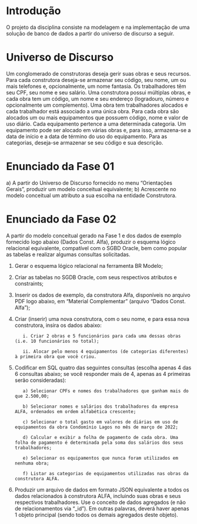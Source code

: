 # Introdução
O projeto da disciplina consiste na modelagem e na implementação de uma solução de banco de dados a partir do universo de discurso a seguir. 

# Universo de Discurso
Um conglomerado de construtoras deseja gerir suas obras e seus recursos. Para cada construtora deseja-se armazenar seu código, seu nome, um ou mais telefones e, opcionalmente, um nome fantasia.  Os trabalhadores têm seu CPF, seu nome e seu salário. Uma construtora possui múltiplas obras, e cada obra tem um código, um nome e seu endereço (logradouro, número e opcionalmente um complemento). Uma obra tem trabalhadores alocados e cada trabalhador está associado a uma única obra. Para cada obra são alocados um ou mais equipamentos que possuem código, nome e valor de uso diário. Cada equipamento pertence a uma determinada categoria. Um equipamento pode ser alocado em várias obras e, para isso, armazena-se a data de início e a data de término do uso do equipamento. Para as categorias, deseja-se armazenar se seu código e sua descrição. 

# Enunciado da Fase 01
a) A partir do Universo de Discurso fornecido no menu “Orientações Gerais”, produzir um modelo conceitual equivalente; 
b) Acrescente no modelo conceitual um atributo a sua escolha na entidade Construtora. 

# Enunciado da Fase 02
A partir do modelo conceitual gerado na Fase 1 e dos dados de exemplo fornecido logo abaixo (Dados Const. Alfa), produzir o esquema lógico relacional equivalente, compatível com o SGBD Oracle, bem como popular as tabelas e realizar algumas consultas solicitadas. 

 

1) Gerar o esquema lógico relacional na ferramenta BR Modelo; 

2) Criar as tabelas no SGDB Oracle, com seus respectivos atributos e constraints; 

3) Inserir os dados de exemplo, da construtora Alfa, disponíveis no arquivo PDF logo abaixo, em “Material Complementar” (arquivo “Dados Const. Alfa”);  

4) Criar (inserir) uma nova construtora, com o seu nome, e para essa nova construtora, insira os dados abaixo: 

          i. Criar 2 obras e 5 funcionários para cada uma dessas obras (i.e. 10 funcionários no total);  

          ii. Alocar pelo menos 4 equipamentos (de categorias diferentes) à primeira obra que você criou. 

5) Codificar em SQL quatro das seguintes consultas (escolha apenas 4 das 6 consultas abaixo; se você responder mais de 4, apenas as 4 primeiras serão consideradas): 

          a) Selecionar CPFs e nomes dos trabalhadores que ganham mais do que 2.500,00; 

          b) Selecionar nomes e salários dos trabalhadores da empresa ALFA, ordenados em ordem alfabética crescente; 

          c) Selecionar o total gasto em valores de diárias em uso de equipamentos da obra Condomínio Lagos no mês de março de 2022; 

          d) Calcular e exibir a folha de pagamento de cada obra. Uma folha de pagamento é determinada pela soma dos salários dos seus trabalhadores; 

          e) Selecionar os equipamentos que nunca foram utilizados em nenhuma obra; 

          f) Listar as categorias de equipamentos utilizadas nas obras da construtora ALFA. 

6) Produzir um arquivo de dados em formato JSON equivalente a todos os dados relacionados à construtora ALFA, incluindo suas obras e seus respectivos trabalhadores. Use o conceito de dados agregados (e não de relacionamentos via “_id”). Em outras palavras, deverá haver apenas 1 objeto principal (sendo todos os demais agregados deste objeto). 
